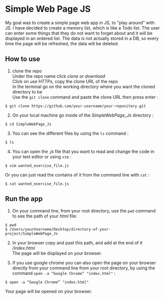 # Simple Web Page JS #

My goal was to create a simple page web app in JS, to "play around" with JS.
I have decided to create a memory list, which is like a Todo list.
The user can enter some things that they do not want to forget about and it will be displayed in an ordered list.
The data is not actually stored in a DB, so every time the page will be refreshed, the data will be deleted.

## How to use ##

1. clone the repo<br/>
Under the repo name click *clone or download*<br/>
Click on *use HTTPs*, copy the clone URL of the repo<br/>
In the terminal go on the working directory where you want the cloned directory to be<br/>
Use the `git clone` command and paste the clone URL then press enter :

```shell
$ git clone https://github.com/your-username/your-repositary.git
```

2. On your local machine go inside of the *SimpleWebPage_Js* directory :

```shell
$ cd SimpleWebPage_Js
```
3. You can see the different files by using the `ls` command :<br/>

```shell
$ ls
```

4. You can open the *.js* file that you want to read and change the code in your text editor or using `vim` :

```shell
$ vim wanted_exercise_file.js
```
Or you can just read the contains of it from the command line with `cat` :

```shell
$ cat wanted_exercise_file.js
```

## Run the app ##

1. On your command line, from your root directory, use the `pwd` command to see the path of your *html* file:

```shell
$ pwd
$ /Users/yourUsername/Desktop/directory-of-your-project/SimpleWebPage_Js
```

2. In your browser copy and past this path, and add at the end of it */index.html* <br/>
The page will be displayed on your browser.

3. If you use google chrome you can also open the page on your browser directly from your command line from your root directory, by using the command `open -a “Google Chrome” "index.html"` :

```shell
$ open -a “Google Chrome” "index.html"
```
Your page will be opened on your browser.
